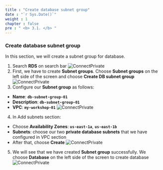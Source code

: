 ```yaml
---
title : "Create database subnet group"
date : "`r Sys.Date()`"
weight : 1
chapter : false
pre : " <b> 3.1. </b> "
---
```


### Create database subnet group
In this section, we will create a subnet group for database.
1. Search **RDS** on search bar
![ConnectPrivate](/images/3.Createdatabase/3.1-createdatabasesg/001-createdatabasesg.png)
2. First, we have to create **Subnet groups**. Choose **Subnet groups** on the left side of the screen and choose **Create DB subnet group**
![ConnectPrivate](/images/3.Createdatabase/3.1-createdatabasesg/002-createdatabasesg.png)
3. Configure our **Subnet group** as follows:
- **Name**: **`db-subnet-group-01`**
- **Description**: **`db-subnet-group-01`**
- **VPC**: **`my-workshop-01`**
![ConnectPrivate](/images/3.Createdatabase/3.1-createdatabasesg/003-createdatabasesg.png)
4. In Add subnets section:
- Choose **Availability Zones**: **`us-east-1a`**, **`us-east-1b`**
- **Subnets**: choose our two **private database subnets** that we have configured in VPC section
- After that, choose **Create**
![ConnectPrivate](/images/3.Createdatabase/3.1-createdatabasesg/004-createdatabasesg.png)
5. We will see that we have created **Subnet group** successfully. We choose **Database** on the left side of the screen to create database
![ConnectPrivate](/images/3.Createdatabase/3.1-createdatabasesg/005-createdatabasesg.png)


